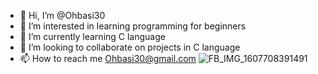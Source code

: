 - 👋 Hi, I’m @Ohbasi30
- 👀 I’m interested in learning programming for beginners
- 🌱 I’m currently learning C language
- 💞️ I’m looking to collaborate on projects in C language
- 📫 How to reach me Ohbasi30@gmail.com
![FB_IMG_1607708391491](https://user-images.githubusercontent.com/111178219/184483541-6be89289-e9dc-49cb-b0de-4962accd28ce.jpg)

<!---
Ohbasi30/Ohbasi30 is a ✨ special ✨ repository because its `README.md` (this file) appears on your GitHub profile.
You can click the Preview link to take a look at your changes.
--->
